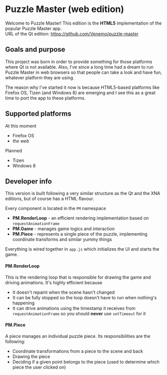 Puzzle Master (web edition)
===========================

Welcome to Puzzle Master! This edition is the **HTML5** implementation of the popular Puzzle Master app.  
URL of the Qt edition: https://github.com/Venemo/puzzle-master

Goals and purpose
-----------------

This project was born in order to provide something for those platforms where Qt is not available.
Also, I've since a long time had a dream to run Puzzle Master in web browsers so that people can
take a look and have fun, whatever platform they are using.

The reason why I've started it now is because HTML5-based platforms like Firefox OS, Tizen (and Windows 8) are
emerging and I see this as a great time to port the app to these platforms.

Supported platforms
-------------------

At this moment

* Firefox OS
* *the web*

Planned

* Tizen
* Windows 8

Developer info
--------------

This version is built following a very similar structure as the Qt and the XNA editions, but of course
has a HTML flavour.

Every component is located in the `PM` namespace

* **PM.RenderLoop** - an efficient rendering implementation based on `requestAnimationFrame`
* **PM.Game** - manages game logics and interaction
* **PM.Piece** - represents a single piece of the puzzle, implementing coordinate transforms and similar yummy things

Everything is wired together in `app.js` which initializes the UI and starts the game.

#### PM.RenderLoop

This is the rendering loop that is responsible for drawing the game and driving animations.
It's highly efficient because

* It doesn't repaint when the scene hasn't changed
* It can be fully stopped so the loop doesn't have to run when nothing's happening
* It can drive animations using the timestamp it receives from `requestAnimationFrame` so you should **never** use `setTimeout` for it

#### PM.Piece

A piece manages an individual puzzle piece. Its responsibilities are the following:

* Coordinate transformations from a piece to the scene and back
* Drawing the piece
* Deciding if a given point belongs to the piece (used to determine which piece the user clicked on)




